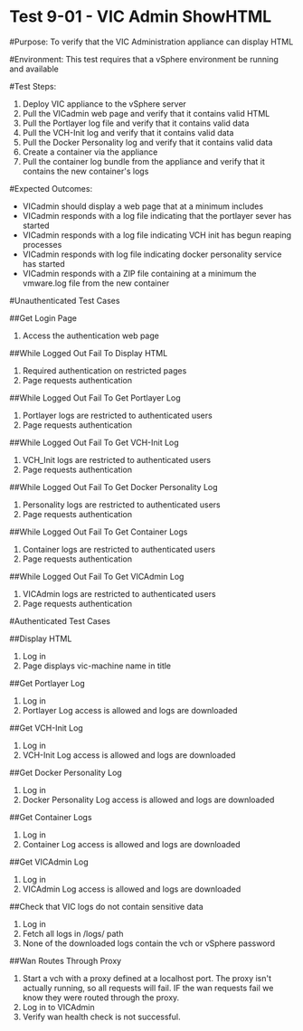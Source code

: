 Test 9-01 - VIC Admin ShowHTML
=======

#Purpose:
To verify that the VIC Administration appliance can display HTML

#Environment:
This test requires that a vSphere environment be running and available

#Test Steps:
1. Deploy VIC appliance to the vSphere server
2. Pull the VICadmin web page and verify that it contains valid HTML
3. Pull the Portlayer log file and verify that it contains valid data
4. Pull the VCH-Init log and verify that it contains valid data
5. Pull the Docker Personality log and verify that it contains valid data
6. Create a container via the appliance
7. Pull the container log bundle from the appliance and verify that it contains the new container's logs

#Expected Outcomes:
* VICadmin should display a web page that at a minimum includes <title>VIC Admin</title>
* VICadmin responds with a log file indicating that the portlayer sever has started
* VICadmin responds with a log file indicating VCH init has begun reaping processes
* VICadmin responds with log file indicating docker personality service has started
* VICadmin responds with a ZIP file containing at a minimum the vmware.log file from the new container

#Unauthenticated Test Cases

##Get Login Page
1. Access the authentication web page

##While Logged Out Fail To Display HTML
1. Required authentication on restricted pages
2. Page requests authentication

##While Logged Out Fail To Get Portlayer Log
1. Portlayer logs are restricted to authenticated users
2. Page requests authentication

##While Logged Out Fail To Get VCH-Init Log
1. VCH_Init logs are restricted to authenticated users
2. Page requests authentication

##While Logged Out Fail To Get Docker Personality Log
1. Personality logs are restricted to authenticated users
2. Page requests authentication

##While Logged Out Fail To Get Container Logs
1. Container logs are restricted to authenticated users
2. Page requests authentication

##While Logged Out Fail To Get VICAdmin Log
1. VICAdmin logs are restricted to authenticated users
2. Page requests authentication

#Authenticated Test Cases

##Display HTML
1. Log in
2. Page displays vic-machine name in title

##Get Portlayer Log
1. Log in
2. Portlayer Log access is allowed and logs are downloaded

##Get VCH-Init Log
1. Log in
2. VCH-Init Log access is allowed and logs are downloaded

##Get Docker Personality Log
1. Log in
2. Docker Personality Log access is allowed and logs are downloaded

##Get Container Logs
1. Log in
2. Container Log access is allowed and logs are downloaded

##Get VICAdmin Log
1. Log in
2. VICAdmin Log access is allowed and logs are downloaded

##Check that VIC logs do not contain sensitive data
1. Log in
2. Fetch all logs in /logs/ path
3. None of the downloaded logs contain the vch or vSphere password

##Wan Routes Through Proxy
1. Start a vch with a proxy defined at a localhost port. The proxy isn't actually running, so all requests will fail. IF the wan requests fail we know they were routed through the proxy.
2. Log in to VICAdmin
3. Verify wan health check is not successful.
